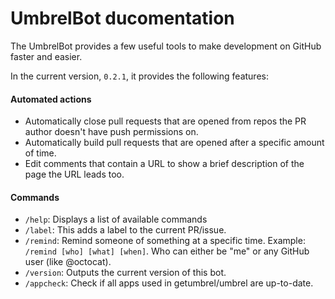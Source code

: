 # UmbrelBot ducomentation

The UmbrelBot provides a few useful tools to make development on GitHub faster and easier.

In the current version, `0.2.1`, it provides the following features:

#### Automated actions

- Automatically close pull requests that are opened from repos the PR author doesn't have push permissions on.
- Automatically build pull requests that are opened after a specific amount of time.
- Edit comments that contain a URL to show a brief description of the page the URL leads too.

#### Commands

- `/help`: Displays a list of available commands
- `/label`: This adds a label to the current PR/issue.
- `/remind`: Remind someone of something at a specific time. Example: `/remind [who] [what] [when]`. Who can either be "me" or any GitHub user (like @octocat).
- `/version`: Outputs the current version of this bot.
- `/appcheck`: Check if all apps used in getumbrel/umbrel are up-to-date.
